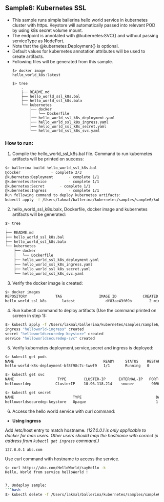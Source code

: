 ## Sample6: Kubernetes SSL

- This sample runs simple ballerina hello world service in kubernetes cluster with https. Keystore will 
  automatically passed into relevant POD by using k8s secret volume mount.
- The endpoint is annotated with @kubernetes:SVC{} and without passing serviceType as NodePort. 
- Note that the @kubernetes:Deployment{} is optional.
- Default values for kubernetes annotation attributes will be used to create artifacts.
- Following files will be generated from this sample.
    ``` 
    $> docker image
    hello_world_k8s:latest
    
    $> tree
        .
        ├── README.md
        ├── hello_world_ssl_k8s.bal
        ├── hello_world_ssl_k8s.balx
        └── kubernetes
            ├── docker
            │   └── Dockerfile
            ├── hello_world_ssl_k8s_deployment.yaml
            ├── hello_world_ssl_k8s_ingress.yaml
            ├── hello_world_ssl_k8s_secret.yaml
            └── hello_world_ssl_k8s_svc.yaml
    ```
### How to run:

1. Compile the  hello_world_ssl_k8s.bal file. Command to run kubernetes artifacts will be printed on success:
```bash
$> ballerina build hello_world_ssl_k8s.bal
@docker 			 - complete 3/3 
@kubernetes:Deployment 		 - complete 1/1
@kubernetes:Service 		 - complete 1/1
@kubernetes:Secret 		 - complete 1/1
@kubernetes:Ingress 		 - complete 1/1
Run following command to deploy kubernetes artifacts: 
kubectl apply -f /Users/lakmal/ballerina/kubernetes/samples/sample6/kubernetes/
```

2. hello_world_ssl_k8s.balx, Dockerfile, docker image and kubernetes artifacts will be generated: 
```bash
$> tree
.
├── README.md
├── hello_world_ssl_k8s.bal
├── hello_world_ssl_k8s.balx
└── kubernetes
    ├── docker
    │   └── Dockerfile
    ├── hello_world_ssl_k8s_deployment.yaml
    ├── hello_world_ssl_k8s_ingress.yaml
    ├── hello_world_ssl_k8s_secret.yaml
    └── hello_world_ssl_k8s_svc.yaml
```

3. Verify the docker image is created:
```bash
$> docker images
REPOSITORY             TAG                 IMAGE ID            CREATED             SIZE
hello_world_ssl_k8s       latest              df83ae43f69b        2 minutes ago        103MB

```

4. Run kubectl command to deploy artifacts (Use the command printed on screen in step 1):
```bash
$> kubectl apply -f /Users/lakmal/ballerina/kubernetes/samples/sample6/kubernetes/
ingress "helloworld-ingress" created
secret "helloworldsecuredep-keystore" created
service "helloworldsecuredep-svc" created
```

5. Verify kubernetes deployment,service,secret and ingress is deployed:
```bash
$> kubectl get pods
NAME                                         READY     STATUS    RESTARTS   AGE
hello-world-k8s-deployment-bf8f98c7c-twwf9   1/1       Running   0          0s

$> kubectl get svc
NAME                    TYPE        CLUSTER-IP      EXTERNAL-IP   PORT(S)          AGE
helloworldep           ClusterIP    10.96.118.214    <none>        9090/TCP         1m

$> kubectl get secret
NAME                           TYPE                                  DATA      AGE
helloworldsecuredep-keystore   Opaque                                1         21m
```

6. Access the hello world service with curl command:

- **Using ingress**

Add /etc/host entry to match hostname.
_(127.0.0.1 is only applicable to docker for mac users. Other users should map the hostname with correct ip address 
from `kubectl get ingress` command.)_
 ```
 127.0.0.1 abc.com
 ```
Use curl command with hostname to access the service.
```bash
$> curl https://abc.com/HelloWorld/sayHello -k
Hello, World from service helloWorld !


7. Undeploy sample:
```bash
$> kubectl delete -f /Users/lakmal/ballerina/kubernetes/samples/sample6/kubernetes/


```
